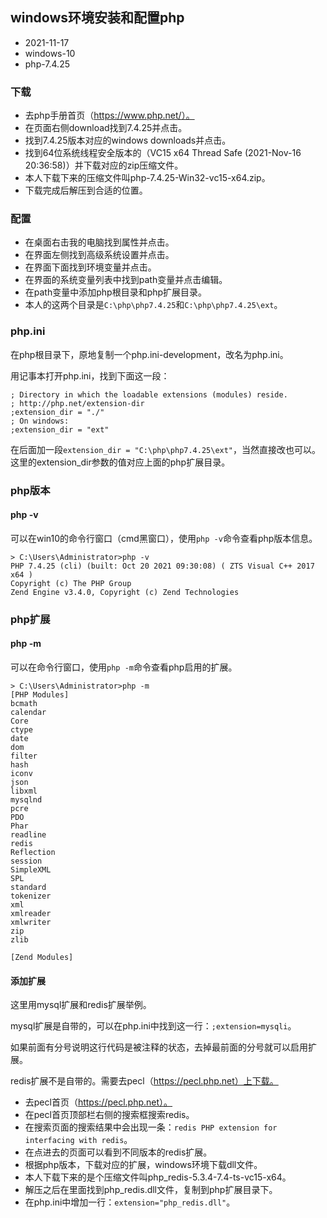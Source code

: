 ## windows环境安装和配置php

- 2021-11-17
- windows-10
- php-7.4.25

### 下载

- 去php手册首页（https://www.php.net/）。
- 在页面右侧download找到7.4.25并点击。
- 找到7.4.25版本对应的windows downloads并点击。
- 找到64位系统线程安全版本的（VC15 x64 Thread Safe (2021-Nov-16 20:36:58)）并下载对应的zip压缩文件。
- 本人下载下来的压缩文件叫php-7.4.25-Win32-vc15-x64.zip。
- 下载完成后解压到合适的位置。

### 配置

- 在桌面右击我的电脑找到属性并点击。
- 在界面左侧找到高级系统设置并点击。
- 在界面下面找到环境变量并点击。
- 在界面的系统变量列表中找到path变量并点击编辑。
- 在path变量中添加php根目录和php扩展目录。
- 本人的这两个目录是`C:\php\php7.4.25`和`C:\php\php7.4.25\ext`。

### php.ini

在php根目录下，原地复制一个php.ini-development，改名为php.ini。

用记事本打开php.ini，找到下面这一段：

```
; Directory in which the loadable extensions (modules) reside.
; http://php.net/extension-dir
;extension_dir = "./"
; On windows:
;extension_dir = "ext"
```

在后面加一段`extension_dir = "C:\php\php7.4.25\ext"`，当然直接改也可以。这里的extension_dir参数的值对应上面的php扩展目录。

### php版本

#### php -v

可以在win10的命令行窗口（cmd黑窗口），使用`php -v`命令查看php版本信息。

```
> C:\Users\Administrator>php -v
PHP 7.4.25 (cli) (built: Oct 20 2021 09:30:08) ( ZTS Visual C++ 2017 x64 )
Copyright (c) The PHP Group
Zend Engine v3.4.0, Copyright (c) Zend Technologies
```

### php扩展

#### php -m

可以在命令行窗口，使用`php -m`命令查看php启用的扩展。

```
> C:\Users\Administrator>php -m
[PHP Modules]
bcmath
calendar
Core
ctype
date
dom
filter
hash
iconv
json
libxml
mysqlnd
pcre
PDO
Phar
readline
redis
Reflection
session
SimpleXML
SPL
standard
tokenizer
xml
xmlreader
xmlwriter
zip
zlib

[Zend Modules]
```

#### 添加扩展

这里用mysql扩展和redis扩展举例。

mysql扩展是自带的，可以在php.ini中找到这一行：`;extension=mysqli`。

如果前面有分号说明这行代码是被注释的状态，去掉最前面的分号就可以启用扩展。

redis扩展不是自带的。需要去pecl（https://pecl.php.net）上下载。

- 去pecl首页（https://pecl.php.net）。
- 在pecl首页顶部栏右侧的搜索框搜索redis。
- 在搜索页面的搜索结果中会出现一条：`redis PHP extension for interfacing with redis`。
- 在点进去的页面可以看到不同版本的redis扩展。
- 根据php版本，下载对应的扩展，windows环境下载dll文件。
- 本人下载下来的是个压缩文件叫php_redis-5.3.4-7.4-ts-vc15-x64。
- 解压之后在里面找到php_redis.dll文件，复制到php扩展目录下。
- 在php.ini中增加一行：`extension="php_redis.dll"`。